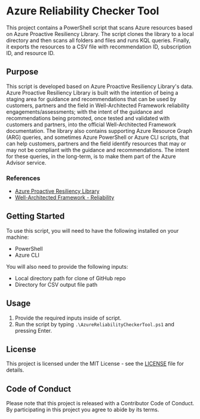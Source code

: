 # Azure Reliability Checker Tool

This project contains a PowerShell script that scans Azure resources based on Azure Proactive Resiliency Library. The script clones the library to a local directory and then scans all folders and files and runs KQL queries. Finally, it exports the resources to a CSV file with recommendation ID, subscription ID, and resource ID.

## Purpose

This script is developed based on Azure Proactive Resiliency Library's data. Azure Proactive Resiliency Library is built with the intention of being a staging area for guidance and recommendations that can be used by customers, partners and the field in Well-Architected Framework reliability engagements/assessments; with the intent of the guidance and recommendations being promoted, once tested and validated with customers and partners, into the official Well-Architected Framework documentation. The library also contains supporting Azure Resource Graph (ARG) queries, and sometimes Azure PowerShell or Azure CLI scripts, that can help customers, partners and the field identify resources that may or may not be compliant with the guidance and recommendations. The intent for these queries, in the long-term, is to make them part of the Azure Advisor service.

### References

- [Azure Proactive Resiliency Library](https://azure.github.io/Azure-Proactive-Resiliency-Library/)
- [Well-Architected Framework -  Reliability](https://learn.microsoft.com/en-us/azure/well-architected/reliability/)
## Getting Started

To use this script, you will need to have the following installed on your machine:

- PowerShell
- Azure CLI

You will also need to provide the following inputs:

- Local directory path for clone of GitHub repo
- Directory for CSV output file path

## Usage

1. Provide the required inputs inside of script.
2. Run the script by typing `.\AzureReliabilityCheckerTool.ps1` and pressing Enter.




## License

This project is licensed under the MIT License - see the [LICENSE](LICENSE) file for details.

## Code of Conduct

Please note that this project is released with a Contributor Code of Conduct. By participating in this project you agree to abide by its terms.
